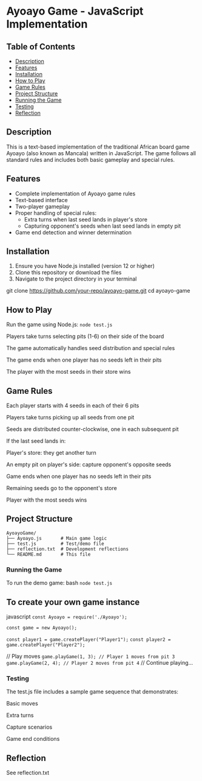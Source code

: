 # Ayoayo Game - JavaScript Implementation

## Table of Contents

- [Description](#description)
- [Features](#features)
- [Installation](#installation)
- [How to Play](#how-to-play)
- [Game Rules](#game-rules)
- [Project Structure](#project-structure)
- [Running the Game](#running-the-game)
- [Testing](#testing)
- [Reflection](#reflection)

## Description

This is a text-based implementation of the traditional African board game Ayoayo (also known as Mancala) written in JavaScript. The game follows all standard rules and includes both basic gameplay and special rules.

## Features

- Complete implementation of Ayoayo game rules
- Text-based interface
- Two-player gameplay
- Proper handling of special rules:
  - Extra turns when last seed lands in player's store
  - Capturing opponent's seeds when last seed lands in empty pit
- Game end detection and winner determination

## Installation

1. Ensure you have Node.js installed (version 12 or higher)
2. Clone this repository or download the files
3. Navigate to the project directory in your terminal

git clone <https://github.com/your-repo/ayoayo-game.git>
cd ayoayo-game

## How to Play

Run the game using Node.js: ```node test.js```

Players take turns selecting pits (1-6) on their side of the board

The game automatically handles seed distribution and special rules

The game ends when one player has no seeds left in their pits

The player with the most seeds in their store wins

## Game Rules

Each player starts with 4 seeds in each of their 6 pits

Players take turns picking up all seeds from one pit

Seeds are distributed counter-clockwise, one in each subsequent pit

If the last seed lands in:

Player's store: they get another turn

An empty pit on player's side: capture opponent's opposite seeds

Game ends when one player has no seeds left in their pits

Remaining seeds go to the opponent's store

Player with the most seeds wins

## Project Structure

```plaintext
AyoayoGame/
├── Ayoayo.js       # Main game logic
├── test.js         # Test/demo file
├── reflection.txt  # Development reflections
└── README.md       # This file

```

### Running the Game

To run the demo game:
bash
```node test.js```

## To create your own game instance

javascript
```const Ayoayo = require('./Ayoayo');```

```const game = new Ayoayo();```

```const player1 = game.createPlayer("Player1");```
```const player2 = game.createPlayer("Player2");```

// Play moves
```game.playGame(1, 3); // Player 1 moves from pit 3```
```game.playGame(2, 4); // Player 2 moves from pit 4```
// Continue playing...

### Testing

The test.js file includes a sample game sequence that demonstrates:

Basic moves

Extra turns

Capture scenarios

Game end conditions

## Reflection

See reflection.txt
